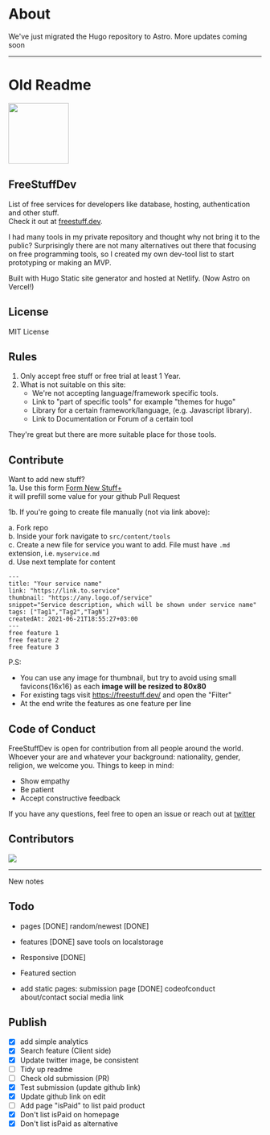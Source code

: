 # About
We've just migrated the Hugo repository to Astro. More updates coming soon

---

# Old Readme

<img src="https://i.ibb.co/ZHwQF1b/Screen-Shot-2022-09-23-at-15-50-49-removebg-preview.png" width="120px"/>


## FreeStuffDev
List of free services for developers like database, hosting, authentication and other stuff.  
Check it out at [freestuff.dev](https://freestuff.dev). 

I had many tools in my private repository and thought why not bring it to the public?
Surprisingly there are not many alternatives out there that focusing on free programming tools, so I created my own dev-tool list to start prototyping or making an MVP.


Built with Hugo Static site generator and hosted at Netlify. (Now Astro on Vercel!)

## License
MIT License

## Rules
1. Only accept free stuff or free trial at least 1 Year.
2. What is not suitable on this site:   
   - We're not accepting language/framework specific tools. 
   - Link to "part of specific tools" for example "themes for hugo"
   - Library for a certain framework/language, (e.g. Javascript library). 
   - Link to Documentation or Forum of a certain tool

They're great but there are more suitable place for those tools. 

## Contribute
Want to add new stuff?   
1a. Use this form
[Form New Stuff+](https://freestuff.dev/submit)  
it will prefill some value for your github Pull Request

1b. If you're going to create file manually (not via link above):

a. Fork repo  
b. Inside your fork navigate to `src/content/tools`  
c. Create a new file for service you want to add. File must have `.md` extension, i.e. `myservice.md`  
d. Use next template for content

```
---
title: "Your service name"
link: "https://link.to.service"
thumbnail: "https://any.logo.of/service"
snippet="Service description, which will be shown under service name"
tags: ["Tag1","Tag2","TagN"]
createdAt: 2021-06-21T18:55:27+03:00
---
free feature 1
free feature 2
free feature 3
```

P.S:

- You can use any image for thumbnail, but try to avoid using small favicons(16x16) as each **image will be resized to 80x80**
- For existing tags visit https://freestuff.dev/ and open the "Filter"
- At the end write the features as one feature per line

## Code of Conduct
FreeStuffDev is open for contribution from all people around the world. Whoever your are and whatever your background: nationality, gender, religion, we welcome you. Things to keep in mind:
- Show empathy
- Be patient
- Accept constructive feedback

If you have any questions, feel free to open an issue or reach out at [twitter](https://twitter.com/hilmanski)

## Contributors
<a href="https://github.com/hilmanski/freeStuffDev/graphs/contributors">
  <img src="https://contrib.rocks/image?repo=hilmanski/freeStuffDev" />
</a>


--- 

New notes

## Todo

- pages [DONE]
random/newest [DONE]

- features [DONE]
save tools on localstorage

- Responsive [DONE]

- Featured section

- add static pages:
submission page [DONE]
codeofconduct
about/contact
social media link


## Publish
- [X] add simple analytics
- [X] Search feature (Client side)
- [X] Update twitter image, be consistent
- [ ] Tidy up readme
- [ ] Check old submission (PR)
- [X] Test submission (update github link)
- [X] Update github link on edit
- [ ] Add page "isPaid" to list paid product
- [X] Don't list isPaid on homepage
- [X] Don't list isPaid as alternative